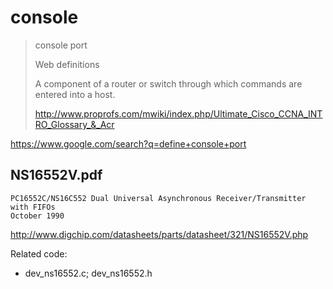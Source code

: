 # console

> console port
>
> Web definitions
>
> A component of a router or switch through which commands are entered into a
> host.
>
> http://www.proprofs.com/mwiki/index.php/Ultimate_Cisco_CCNA_INTRO_Glossary_&_Acr

https://www.google.com/search?q=define+console+port

## NS16552V.pdf

```
PC16552C/NS16C552 Dual Universal Asynchronous Receiver/Transmitter with FIFOs
October 1990
```

http://www.digchip.com/datasheets/parts/datasheet/321/NS16552V.php

Related code:

- dev_ns16552.c; dev_ns16552.h
